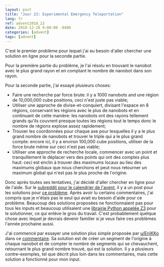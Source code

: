 ```yaml
---
layout: post
title: "Jour 23: Experimental Emergency Teleportation"
lang: fr
ref: advent2018_23
date: 2018-12-26 9:00:00 -0400
categories: [advent]
tags: [advent]
---
```

C'est le premier problème pour lequel j'ai eu besoin d'aller chercher une solution en ligne pour la seconde partie.

Pour la première partie du problème, je l'ai résolu en trouvant le nanobot avec le plus grand rayon et en comptant le nombre de nanobot dans son rayon.

Pour la seconde partie, j'ai essayé plusieurs choses:
- Faire une recherche par force brute: il y a 1000 nanobots and une région de 10,000,000 cube positions, ceci n'est juste pas viable;
- Utiliser une approche de divise-et-conquiert, divisant l'espace en 8 régions, conservant les régions avec le plus de nanobots et en continuant de cette manière: les nanobots ont des rayons tellement grands qu'ils couvrent presque toutes les régions tout le temps donc le nombre de régions explose assez rapidement;
- Trouver les coordonnées pour chaque axe pour lesquelles il y a le plus grand nombre de nanobots et trouver le triple qui a le plus grand compte: encore ici, il y a environ 100,000 cube positions, utiliser de la force brute même sur ceci n'est pas viable;
- Utiliser une approche de recherche locale, commencer avec un point et tranquillement le déplacer vers des points qui ont des comptes plus haut: ceci est enclin à trouver des maximums locaux au lieu des maximums globaux que nous cherchons et peut nous retourner un maximum global qui n'est pas le plus proche de l'origine.

Donc après toutes ses tentatives, j'ai décidé d'aller chercher en ligne pour de l'aide. Sur le [subreddit pour le calendrier de l'avent](https://www.reddit.com/r/adventofcode/), il y a un post pour les solutions pour [ce problème](https://www.reddit.com/r/adventofcode/comments/a8s171/2018_day_23_solutions/). Après avoir lu certains commentaires, j'ai compris que je n'étais pas le seul qui avait eu besoin d'aide pour ce problème. Beaucoup des solutions proposées ne fonctionnaient pas pour tous les inputs et beaucoup utilisaient une [librairie Python appelée Z3](https://github.com/Z3Prover/z3) pour le solutionner, ce qui enlève le gros du travail. C'est probablement quelque chose avec lequel je devrais devenir familier si je veux faire ces problèmes l'année prochaine aussi.

J'ai commencé par essayer une solution plus simple proposée par [u/EriiKKo](https://www.reddit.com/user/EriiKKo) dans ce [commentaire](https://www.reddit.com/r/adventofcode/comments/a8s171/2018_day_23_solutions/ecdqzdg/?context=3). Sa solution est de créer un segment de l'origine à chaque nanobot et de compter le nombre de segments qui se chevauchent, retournant le plus grand nombre trouvé, qui est la solution. Il y a plusieurs contre-exemples, tel que décrit plus loin dans les commentaires, mais cette solution a fonctionné pour mon input.